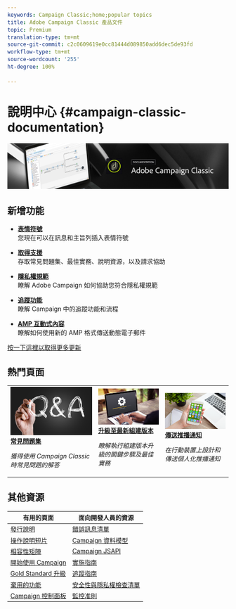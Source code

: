 ```yaml
---
keywords: Campaign Classic;home;popular topics
title: Adobe Campaign Classic 產品文件
topic: Premium
translation-type: tm+mt
source-git-commit: c2c0609619e0cc81444d089850add6dec5de93fd
workflow-type: tm+mt
source-wordcount: '255'
ht-degree: 100%

---
```



# 說明中心 {#campaign-classic-documentation}

![](platform/using/assets/do-not-localize/banner_acc_doc.jpg)

## 新增功能

* **[表情符號](delivery/using/defining-the-email-content.md#inserting-emoticons)**<br/>
您現在可以在訊息和主旨列插入表情符號

* **[取得支援](https://helpx.adobe.com/tw/campaign/kb/ac-support.html)**<br/>
存取常見問題集、最佳實務、說明資源，以及請求協助

* **[隱私權規範](https://helpx.adobe.com/tw/campaign/kb/campaign-privacy.html)**<br/>&#x200B;瞭解 Adobe Campaign 如何協助您符合隱私權規範

* **[追蹤功能](https://helpx.adobe.com/tw/campaign/kb/acc-tracking.html)**<br/>
瞭解 Campaign 中的追蹤功能和流程

* **[AMP 互動式內容](delivery/using/defining-interactive-content.md)**<br/>
瞭解如何使用新的 AMP 格式傳送動態電子郵件

[按一下這裡以取得更多更新](/help/rn/using/documentation-updates.md)

## 熱門頁面

<table>
<tr>
  <td>
    <a href="platform/using/common-questions.md">
      <img alt="常見問答集" src="platform/using/assets/FAQ.png"/>
    </a>
    <div>
      <a href="platform/using/common-questions.md">
    <strong>常見問題集</strong>
    </a>
    </div>
    <p>
    <em>獲得使用 Campaign Classic 時常見問題的解答</em>
    <p>
  </td>
   <td>
    <a href="https://helpx.adobe.com/tw/campaign/kb/acc-build-upgrade.html">
      <img alt="組建版本升級" src="platform/using/assets/upgrade.png" />
    </a>
    <div>
      <a href="https://helpx.adobe.com/tw/campaign/kb/acc-build-upgrade.html">
    <strong>升級至最新組建版本</strong>
    </a>
    </div>
    <p>
    <em>瞭解執行組建版本升級的關鍵步驟及最佳實務</em>
    <p>
  </td>
  <td>
    <a href="delivery/using/creating-notifications.md">
       <img alt="推播通知" src="platform/using/assets/push.png" />
    </a>
    <div>
       <a href="delivery/using/creating-notifications.md">
    <strong>傳送推播通知</strong>
    </a>
    </div>
    <p>
    <em>在行動裝置上設計和傳送個人化推播通知</em>
    <p>
  </td>
</tr>
</table>

## 其他資源

| 有用的頁面 | 面向開發人員的資源 |
|---|---|
| [發行說明](/help/rn/using/latest-release.md) | [錯誤訊息清單](https://docs.adobe.com/content/help/en/campaign-classic/technicalresources/error_messages/error_codes.html) |
| [操作說明短片](https://docs.adobe.com/content/help/zh-Hant/campaign-classic-learn/tutorials/overview.html) | [Campaign 資料模型](configuration/using/about-data-model.md) |
| [相容性矩陣](https://helpx.adobe.com/tw/campaign/kb/compatibility-matrix.html) | [Campaign JSAPI](https://docs.adobe.com/content/help/en/campaign-classic/technicalresources/api/p-1.html) |
| [開始使用 Campaign](platform/using/about-adobe-campaign-classic.md) | [實施指南](https://helpx.adobe.com/tw/campaign/kb/acc-implementation.html) |
| [Gold Standard 升級](https://helpx.adobe.com/tw/campaign/kb/gold-standard.html) | [追蹤指南](https://helpx.adobe.com/tw/campaign/kb/acc-tracking.html) |
| [棄用的功能](https://helpx.adobe.com/tw/campaign/kb/deprecated-and-removed-features.html) | [安全性與隱私權檢查清單](https://helpx.adobe.com/tw/campaign/kb/acc-security.html) |
| [Campaign 控制面板](https://docs.adobe.com/content/help/zh-Hant/control-panel/using/control-panel-home.html) | [監控准則](production/using/monitoring-guidelines.md) |

